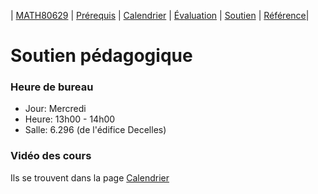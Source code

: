 | [MATH80629](main.md) | [Prérequis](prerequisition.md) | [Calendrier](session.md) | [Évaluation](evaluation.md) |  [Soutien](support.md) | [Référence](refrence.md)|

# Soutien pédagogique

### Heure de bureau

- Jour: Mercredi
- Heure: 13h00 - 14h00
- Salle: 6.296  (de l'édifice Decelles)


### Vidéo des cours 

Ils se trouvent dans la page [Calendrier](session.md)